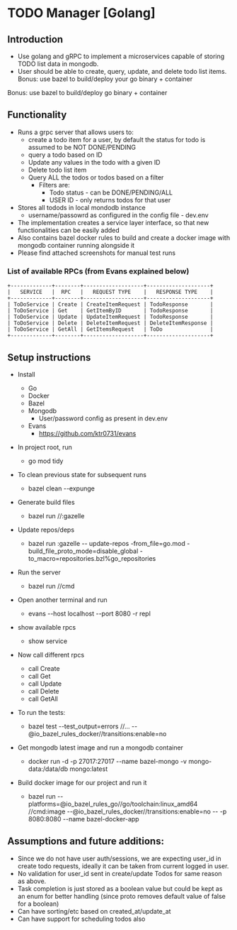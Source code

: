 # TODO Manager [Golang]

## Introduction
 - Use golang and gRPC to implement a microservices capable of storing TODO list data in mongodb.  
 - User should be able to create, query, update, and delete todo list items.
Bonus: use bazel to build/deploy your go binary + container

Bonus: use bazel to build/deploy go binary + container

## Functionality
 - Runs a grpc server that allows users to:
   - create a todo item for a user, by default the status for todo is assumed to be NOT DONE/PENDING
   - query a todo based on ID
   - Update any values in the todo with a given ID
   - Delete todo list item
   - Query ALL the todos or todos based on a filter
     - Filters are:
       - Todo status - can be DONE/PENDING/ALL
       - USER ID - only returns todos for that user
 - Stores all todods in local mondodb instance
   - username/passowrd as configured in the config file - dev.env
 - The implementation creates a service layer interface, so that new functionalities can be easily added
 - Also contains bazel docker rules to build and create a docker image with mongodb container running alongside it
 - Please find attached screenshots for manual test runs

### List of available RPCs (from Evans explained below)
```
+-------------+--------+-------------------+--------------------+
|   SERVICE   |  RPC   |   REQUEST TYPE    |   RESPONSE TYPE    |
+-------------+--------+-------------------+--------------------+
| ToDoService | Create | CreateItemRequest | TodoResponse       |
| ToDoService | Get    | GetItemByID       | TodoResponse       |
| ToDoService | Update | UpdateItemRequest | TodoResponse       |
| ToDoService | Delete | DeleteItemRequest | DeleteItemResponse |
| ToDoService | GetAll | GetItemsRequest   | ToDo               |
+-------------+--------+-------------------+--------------------+
```

## Setup instructions
 * Install
   * Go
   * Docker
   * Bazel
   * Mongodb
     * User/password config as present in dev.env
   * Evans 
     * https://github.com/ktr0731/evans
   
 * In project root, run
   * go mod tidy
 * To clean previous state for subsequent runs
   * bazel clean --expunge
 * Generate build files
   * bazel run //:gazelle
 * Update repos/deps
   *  bazel run :gazelle -- update-repos -from_file=go.mod -build_file_proto_mode=disable_global -to_macro=repositories.bzl%go_repositories
 * Run the server
   * bazel run //cmd
 * Open another terminal and run 
   * evans --host localhost --port 8080 -r repl
 * show available rpcs
   * show service
 * Now call different rpcs
    * call Create
    * call Get
    * call Update
    * call Delete
    * call GetAll
 * To run the tests:
   * bazel test --test_output=errors //... --@io_bazel_rules_docker//transitions:enable=no
 * Get mongodb latest image and run a mongodb container
   * docker run -d -p 27017:27017 --name bazel-mongo -v mongo-data:/data/db  mongo:latest
 * Build docker image for our project and run it
   * bazel run --platforms=@io_bazel_rules_go//go/toolchain:linux_amd64  //cmd:image --@io_bazel_rules_docker//transitions:enable=no -- -p 8080:8080 --name bazel-docker-app


## Assumptions and future additions:
 * Since we do not have user auth/sessions, we are expecting user_id in create todo requests, ideally it can be taken from current logged in user.
 * No validation for user_id sent in create/update Todos for same reason as above.
 * Task completion is just stored as a boolean value but could be kept as an enum for better handling (since proto removes default value of false for a boolean)
 * Can have sorting/etc based on created_at/update_at
 * Can have support for scheduling todos also

